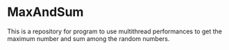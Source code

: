 # MaxAndSum
This is a repository for program to use multithread performances to get the maximum number and sum among the random numbers.

